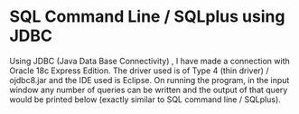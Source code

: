 # SQL Command Line / SQLplus using JDBC

Using JDBC (Java Data Base Connectivity) , I have made a connection with Oracle 18c Express Edition. The driver used is of Type 4 (thin driver) / ojdbc8.jar and the IDE used is Eclipse. On running the program, in the input window any number of queries can be written and the output of that query would be printed below (exactly similar to SQL command line / SQLplus).
